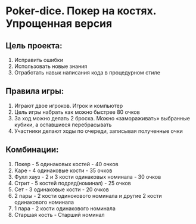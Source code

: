# Poker-diсе. Покер на костях. Упрощенная версия
## Цель проекта:
1) Исправить ошибки
2) Использовать новые знания
3) Отработать навык написания кода в процедурном стиле
## Правила игры:
1) Играют двое игроков. Игрок и компьютер
2) Цель игры набрать как можно быстрее 80 очков
3) За ход можно делать 2 броска. Можно «замораживать» выбранные кубики, а оставшиеся перебрасывать
4) Участники делают ходы по очереди, записывая полученные очки
## Комбинации:
1) Покер - 5 одинаковых костей - 40 очков
2) Каре - 4 одинаковые кости - 35 очков
3) Фулл хауз - 2 и 3 кости одинаковых номинала - 30 очков
4) Стрит - 5 костей подряд(номинал) - 25 очков
5) Сет - 3 одинаковые кости - 20 очков
6) 2 пары - 2 кости одинокового номинала и другие 2 кости одинакового номинала
7) 1 пара - 2 кости одинакового номинала
8) Старшая кость - Старший номинал
